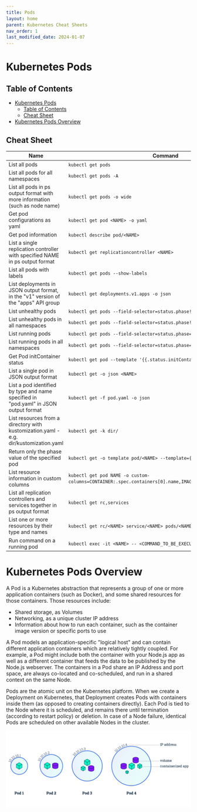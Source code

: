 ```yaml
---
title: Pods
layout: home
parent: Kubernetes Cheat Sheets
nav_order: 1
last_modified_date: 2024-01-07
---
```


# Kubernetes Pods

## Table of Contents

- [Kubernetes Pods](#kubernetes-pods)
  * [Table of Contents](#table-of-contents)
  * [Cheat Sheet](#cheat-sheet)
- [Kubernetes Pods Overview](#kubernetes-pods-overview)

## Cheat Sheet

| Name                                                                                  | Command                                                                                                     |
|---------------------------------------------------------------------------------------|-------------------------------------------------------------------------------------------------------------|
| List all pods                                                                         | `kubectl get pods`                                                                                          |
| List all pods for all namespaces                                                      | `kubectl get pods -A`                                                                                       |
| List all pods in ps output format with more information (such as node name)           | `kubectl get pods -o wide`                                                                                  |
| Get pod configurations as yaml                                                        | `kubectl get pod <NAME> -o yaml`                                                                            |
| Get pod information                                                                   | `kubectl describe pod/<NAME>`                                                                               |
| List a single replication controller with specified NAME in ps output format          | `kubectl get replicationcontroller <NAME>`                                                                  |
| List all pods with labels                                                             | `kubectl get pods --show-labels`                                                                            |
| List deployments in JSON output format, in the "v1" version of the "apps" API group   | `kubectl get deployments.v1.apps -o json`                                                                   |
| List unhealthy pods                                                                   | `kubectl get pods --field-selector=status.phase!=Running`                                                   |
| List unhealthy pods in all namespaces                                                 | `kubectl get pods --field-selector=status.phase!=Running -A`                                                |
| List running pods                                                                     | `kubectl get pods --field-selector=status.phase=Running`                                                    |
| List running pods in all namespaces                                                   | `kubectl get pods --field-selector=status.phase=Running -A`                                                 |
| Get Pod initContainer status                                                          | `kubectl get pod --template '{{.status.initContainerStatuses}}' <NAME>`                                     |
| List a single pod in JSON output format                                               | `kubectl get -o json <NAME>`                                                                                |
| List a pod identified by type and name specified in "pod.yaml" in JSON output format  | `kubectl get -f pod.yaml -o json`                                                                           |
| List resources from a directory with kustomization.yaml - e.g. dir/kustomization.yaml | `kubectl get -k dir/`                                                                                       |
| Return only the phase value of the specified pod                                      | `kubectl get -o template pod/<NAME> --template={{.status.phase}}`                                           |
| List resource information in custom columns                                           | `kubectl get pod NAME -o custom-columns=CONTAINER:.spec.containers[0].name,IMAGE:.spec.containers[0].image` |
| List all replication controllers and services together in ps output format            | `kubectl get rc,services`                                                                                   |
| List one or more resources by their type and names                                    | `kubectl get rc/<NAME> service/<NAME> pods/<NAME>`                                                          |
| Run command on a running pod                                                          | `kubectl exec -it <NAME> -- <COMMAND_TO_BE_EXECUTED>`                                                       |

# Kubernetes Pods Overview

A Pod is a Kubernetes abstraction that represents a group of one or more application containers (such as Docker), and some shared resources for those containers. Those resources include:

- Shared storage, as Volumes
- Networking, as a unique cluster IP address
- Information about how to run each container, such as the container image version or specific ports to use

A Pod models an application-specific "logical host" and can contain different application containers which are relatively tightly coupled. For example, a Pod might include both the container with your Node.js app as well as a different container that feeds the data to be published by the Node.js webserver. The containers in a Pod share an IP Address and port space, are always co-located and co-scheduled, and run in a shared context on the same Node.

Pods are the atomic unit on the Kubernetes platform. When we create a Deployment on Kubernetes, that Deployment creates Pods with containers inside them (as opposed to creating containers directly). Each Pod is tied to the Node where it is scheduled, and remains there until termination (according to restart policy) or deletion. In case of a Node failure, identical Pods are scheduled on other available Nodes in the cluster.

![Pods Overview](../../assets/images/pods.svg)